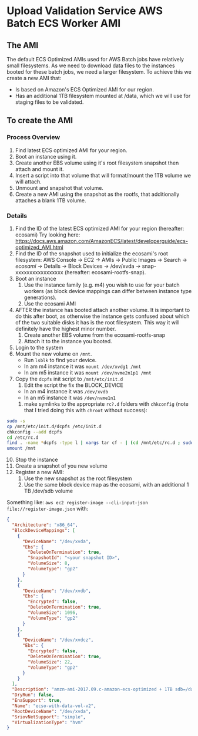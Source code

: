 
# Upload Validation Service AWS Batch ECS Worker AMI

## The AMI

The default ECS Optimized AMIs used for AWS Batch jobs have relatively small filesystems.
As we need to download data files to the instances booted for these batch jobs, we need a larger filesystem.
To achieve this we create a new AMI that:

 - Is based on Amazon's ECS Optimized AMI for our region.
 - Has an additional 1TB filesystem mounted at /data, which we will use for staging files to be validated.

## To create the AMI

### Process Overview

1.  Find latest ECS optimized AMI for your region.
2.  Boot an instance using it.
3.  Create another EBS volume using it's root filesystem snapshot then attach and mount it.
4.  Insert a script into that volume that will format/mount the 1TB volume we will attach.
5.  Unmount and snapshot that volume.
6.  Create a new AMI using the snapshot as the rootfs, that additionally attaches a blank 1TB volume.

### Details

1.  Find the ID of the latest ECS optimized AMI for your region (hereafter: ecosami)
    Try looking here: https://docs.aws.amazon.com/AmazonECS/latest/developerguide/ecs-optimized_AMI.html
2.  Find the ID of the snapshot used to initialize the ecosami's root filesystem:
    AWS Console -> EC2 -> AMIs -> Public Images -> Search -> _ecosami_ -> Details -> Block Devices -> /dev/xvda
    -> snap-xxxxxxxxxxxxxxxxx (hereafter: ecosami-rootfs-snap).
3.  Boot an instance
    1. Use the instance family (e.g. m4) you wish to use for your batch workers
       (as block device mappings can differ between instance type generations).
    1. Use the ecosami AMI
4. AFTER the instance has booted attach another volume.  It is important to do this after boot, as otherwise the
       instance gets confused about which of the two suitable disks it has is the root filesystem.  This way it
       will definitely have the highest minor number.
    1. Create another EBS volume from the ecosami-rootfs-snap
    1. Attach it to the instance you booted.
5.  Login to the system
6.  Mount the new volume on `/mnt`.
    * Run `lsblk` to find your device.
    * In am m4 instance it was `mount /dev/xvdg1 /mnt`
    * In am m5 instance it was `mount /dev/nvme2n1p1 /mnt`
7.  Copy the `dcpfs` init script to `/mnt/etc/init.d`
    1.  Edit the script the fix the BLOCK_DEVICE
      * In an m4 instance it was `/dev/xvdb`
      * In an m5 instance it was `/dev/nvme1n1`
    1.    make symlinks to the appropriate `rc?.d` folders with `chkconfig`
          (note that I tried doing this with `chroot` without success):
```bash
sudo -s
cp /mnt/etc/init.d/dcpfs /etc/init.d
chkconfig --add dcpfs
cd /etc/rc.d
find . -name *dcpfs -type l | xargs tar cf - | (cd /mnt/etc/rc.d ; sudo tar xvf -)
umount /mnt
```
10. Stop the instance
11. Create a snapshot of you new volume
12. Register a new AMI:
    1. Use the new snapshot as the root filesystem
    1. Use the same block device map as the ecosami, with an additional 1 TB /dev/sdb volume

Something like: `aws ec2 register-image --cli-input-json file://register-image.json` with:

```json
{
  "Architecture": "x86_64",
  "BlockDeviceMappings": [
    {
      "DeviceName": "/dev/xvda",
      "Ebs": {
        "DeleteOnTermination": true,
        "SnapshotId": "<your snapshot ID>",
        "VolumeSize": 8,
        "VolumeType": "gp2"
      }
    },
    {
      "DeviceName": "/dev/xvdb",
      "Ebs": {
        "Encrypted": false,
        "DeleteOnTermination": true,
        "VolumeSize": 1096,
        "VolumeType": "gp2"
      }
    },
    {
      "DeviceName": "/dev/xvdcz",
      "Ebs": {
        "Encrypted": false,
        "DeleteOnTermination": true,
        "VolumeSize": 22,
        "VolumeType": "gp2"
      }
    }
  ],
  "Description": "amzn-ami-2017.09.c-amazon-ecs-optimized + 1TB sdb=/data",
  "DryRun": false,
  "EnaSupport": true,
  "Name": "ecso-with-data-vol-v2",
  "RootDeviceName": "/dev/xvda",
  "SriovNetSupport": "simple",
  "VirtualizationType": "hvm"
}
```
